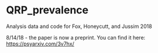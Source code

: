 # QRP_prevalence
Analysis data and code for Fox, Honeycutt, and Jussim 2018

8/14/18 - the paper is now a preprint. You can find it here: https://psyarxiv.com/3v7hx/
